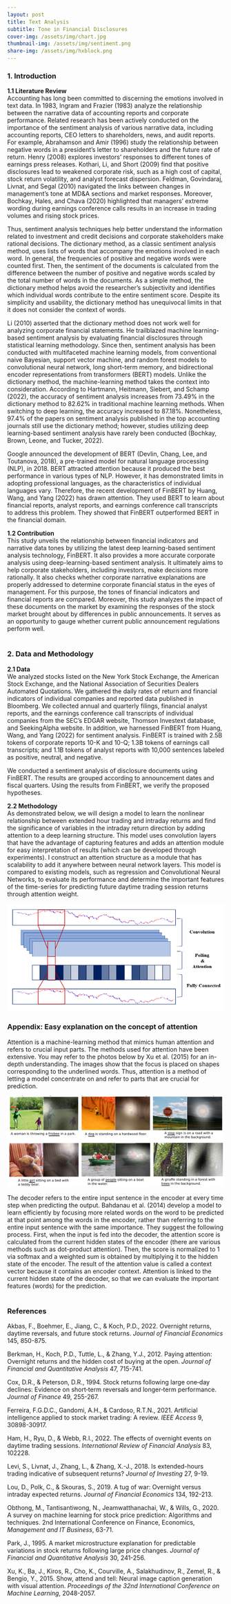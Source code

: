 ```yaml
---
layout: post
title: Text Analysis 
subtitle: Tone in Financial Disclosures
cover-img: /assets/img/chart.jpg
thumbnail-img: /assets/img/sentiment.png
share-img: /assets/img/hxblock.png
---
```


### 1. Introduction <br>

**1.1 Literature Review** <br>
Accounting has long been committed to discerning the emotions involved in text data. In 1983, Ingram and Frazier (1983) analyze the relationship between the narrative data of accounting reports and corporate performance. Related research has been actively conducted on the importance of the sentiment analysis of various narrative data, including accounting reports, CEO letters to shareholders, news, and audit reports. For example, Abrahamson and Amir (1996) study the relationship between negative words in a president’s letter to shareholders and the future rate of return. Henry (2008) explores investors’ responses to different tones of earnings press releases. Kothari, Li, and Short (2009) find that positive disclosures lead to weakened corporate risk, such as a high cost of capital, stock return volatility, and analyst forecast dispersion. Feldman, Govindaraj, Livnat, and Segal (2010) navigated the links between changes in management’s tone at MD&A sections and market responses. Moreover, Bochkay, Hales, and Chava (2020) highlighted that managers’ extreme wording during earnings conference calls results in an increase in trading volumes and rising stock prices.

Thus, sentiment analysis techniques help better understand the information related to investment and credit decisions and corporate stakeholders make rational decisions. The dictionary method, as a classic sentiment analysis method, uses lists of words that accompany the emotions involved in each word. In general, the frequencies of positive and negative words were counted first. Then, the sentiment of the documents is calculated from the difference between the number of positive and negative words scaled by the total number of words in the documents. As a simple method, the dictionary method helps avoid the researcher’s subjectivity and identifies which individual words contribute to the entire sentiment score. Despite its simplicity and usability, the dictionary method has unequivocal limits in that it does not consider the context of words.

Li (2010) asserted that the dictionary method does not work well for analyzing corporate financial statements. He trailblazed machine learning-based sentiment analysis by evaluating financial disclosures through statistical learning methodology. Since then, sentiment analysis has been conducted with multifaceted machine learning models, from conventional naive Bayesian, support vector machine, and random forest models to convolutional neural network, long short-term memory, and bidirectional encoder representations from transformers (BERT) models. Unlike the dictionary method, the machine-learning method takes the context into consideration. According to Hartmann, Heitmann, Siebert, and Schamp (2022), the accuracy of sentiment analysis increases from 73.49% in the dictionary method to 82.62% in traditional machine learning methods. When switching to deep learning, the accuracy increased to 87.18%. Nonetheless, 97.4% of the papers on sentiment analysis published in the top accounting journals still use the dictionary method; however, studies utilizing deep learning-based sentiment analysis have rarely been conducted (Bochkay, Brown, Leone, and Tucker, 2022).

Google announced the development of BERT (Devlin, Chang, Lee, and Toutanova, 2018), a pre-trained model for natural language processing (NLP), in 2018. BERT attracted attention because it produced the best performance in various types of NLP. However, it has demonstrated limits in adopting professional languages, as the characteristics of individual languages vary. Therefore, the recent development of FinBERT by Huang, Wang, and Yang (2022) has drawn attention. They used BERT to learn about financial reports, analyst reports, and earnings conference call transcripts to address this problem. They showed that FinBERT outperformed BERT in the financial domain.

**1.2 Contribution** <br>
This study unveils the relationship between financial indicators and narrative data tones by utilizing the latest deep learning-based sentiment analysis technology, FinBERT. It also provides a more accurate corporate analysis using deep-learning-based sentiment analysis. It ultimately aims to help corporate stakeholders, including investors, make decisions more rationally. It also checks whether corporate narrative explanations are properly addressed to determine corporate financial status in the eyes of management. For this purpose, the tones of financial indicators and financial reports are compared. Moreover, this study analyzes the impact of these documents on the market by examining the responses of the stock market brought about by differences in public announcements. It serves as an opportunity to gauge whether current public announcement regulations perform well. <br><br>

### 2. Data and Methodology <br>

**2.1 Data** <br>
We analyzed stocks listed on the New York Stock Exchange, the American Stock Exchange, and the National Association of Securities Dealers Automated Quotations. We gathered the daily rates of return and financial indicators of individual companies and reported data published in Bloomberg. We collected annual and quarterly filings, financial analyst reports, and the earnings conference call transcripts of individual companies from the SEC’s EDGAR website, Thomson Investext database, and SeekingAlpha website. In addition, we harnessed FinBERT from Huang, Wang, and Yang (2022) for sentiment analysis. FinBERT is trained with 2.5B tokens of corporate reports 10-K and 10-Q; 1.3B tokens of earnings call transcripts; and 1.1B tokens of analyst reports with 10,000 sentences labeled as positive, neutral, and negative.

We conducted a sentiment analysis of disclosure documents using FinBERT. The results are grouped according to announcement dates and fiscal quarters. Using the results from FinBERT, we verify the proposed hypotheses.

**2.2 Methodology** <br>
As demonstrated below, we will design a model to learn the nonlinear relationship between extended hour trading and intraday returns and find the significance of variables in the intraday return direction by adding attention to a deep learning structure. This model uses convolution layers that have the advantage of capturing features and adds an attention module for easy interpretation of results (which can be developed through experiments). I construct an attention structure as a module that has scalability to add it anywhere between neural network layers. This model is compared to existing models, such as regression and Convolutional Neural Networks, to evaluate its performance and determine the important features of the time-series for predicting future daytime trading session returns through attention weight.

![hxblock](/assets/img/intext_hxblock.PNG) <br>


### Appendix: Easy explanation on the concept of attention <br>
Attention is a machine-learning method that mimics human attention and refers to crucial input parts. The methods used for attention have been extensive. You may refer to the photos below by Xu et al. (2015) for an in-depth understanding. The images show that the focus is placed on shapes corresponding to the underlined words. Thus, attention is a method of letting a model concentrate on and refer to parts that are crucial for prediction.

![xu2015](/assets/img/xu2015.png)

The decoder refers to the entire input sentence in the encoder at every time step when predicting the output. Bahdanau et al. (2014) develop a model to learn efficiently by focusing more related words on the word to be predicted at that point among the words in the encoder, rather than referring to the entire input sentence with the same importance. They suggest the following process. First, when the input is fed into the decoder, the attention score is calculated from the current hidden states of the encoder (there are various methods such as dot-product attention). Then, the score is normalized to 1 via softmax and a weighted sum is obtained by multiplying it to the hidden state of the encoder. The result of the attention value is called a context vector because it contains an encoder context. Attention is linked to the current hidden state of the decoder, so that we can evaluate the important features (words) for the prediction. <br><br>

### References
Akbas, F., Boehmer, E., Jiang, C., & Koch, P.D., 2022. Overnight returns, daytime reversals, and future stock returns. _Journal of Financial Economics_ 145, 850-875.

Berkman, H., Koch, P.D., Tuttle, L., & Zhang, Y.J., 2012. Paying attention: Overnight returns and the hidden cost of buying at the open. _Journal of Financial and Quantitative Analysis_ 47, 715-741.

Cox, D.R., & Peterson, D.R., 1994. Stock returns following large one‐day declines: Evidence on short‐term reversals and longer‐term performance. _Journal of Finance_ 49, 255-267.

Ferreira, F.G.D.C., Gandomi, A.H., & Cardoso, R.T.N., 2021. Artificial intelligence applied to stock market trading: A review. _IEEE Access_ 9, 30898-30917.

Ham, H., Ryu, D., & Webb, R.I., 2022. The effects of overnight events on daytime trading sessions. _International Review of Financial Analysis_ 83, 102228.

Levi, S., Livnat, J., Zhang, L., & Zhang, X.-J., 2018. Is extended-hours trading indicative of subsequent returns? _Journal of Investing_ 27, 9-19.

Lou, D., Polk, C., & Skouras, S., 2019. A tug of war: Overnight versus intraday expected returns. _Journal of Financial Economics_ 134, 192-213.

Obthong, M., Tantisantiwong, N., Jeamwatthanachai, W., & Wills, G., 2020. A survey on machine learning for stock price prediction: Algorithms and techniques. 2nd International Conference on Finance, Economics, _Management and IT Business_, 63-71.

Park, J., 1995. A market microstructure explanation for predictable variations in stock returns following large price changes. _Journal of Financial and Quantitative Analysis_ 30, 241-256.

Xu, K., Ba, J., Kiros, R., Cho, K., Courville, A., Salakhudinov, R., Zemel, R., & Bengio, Y., 2015. Show, attend and tell: Neural image caption generation with visual attention. _Proceedings of the 32nd International Conference on Machine Learning_, 2048-2057.
